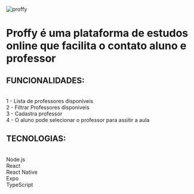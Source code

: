 ![proffy](https://user-images.githubusercontent.com/63512716/112360892-92819d00-8cb1-11eb-8976-3eb3cebc43ce.png)

<h1>Proffy é uma plataforma de estudos online que facilita o contato aluno e professor</h1>

<h2>FUNCIONALIDADES: </h2></br>
1 - Lista de professores disponiveis</br>
2 - Filtrar Professores disponiveis</br>
3 - Cadastra professor</br>
4 - O aluno pode selecionar o professor para assitir a aula

<h2>TECNOLOGIAS:</h2> </br>
Node.js</br>
React</br>
React Native</br>
Expo</br>
TypeScript

